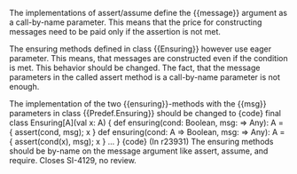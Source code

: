 The implementations of assert/assume define the {{message}} argument as a call-by-name parameter.
This means that the price for constructing messages need to be paid only if the assertion is not met.

The ensuring methods defined in class {{Ensuring}} however use eager parameter. This means, that messages are constructed even if the condition is met. This behavior should be changed. The fact, that the message parameters in the called assert method is a call-by-name parameter is not enough.

The implementation of the two {{ensuring}}-methods with the {{msg}} parameters in class {{Predef.Ensuring}} should be changed to
{code}
  final class Ensuring[A](val x: A) {
    def ensuring(cond: Boolean, msg: => Any): A = { assert(cond, msg); x }
    def ensuring(cond: A => Boolean, msg: => Any): A = { assert(cond(x), msg); x }
    ...
  }
{code}
(In r23931) The ensuring methods should be by-name on the message argument
like assert, assume, and require.  Closes SI-4129, no review.
